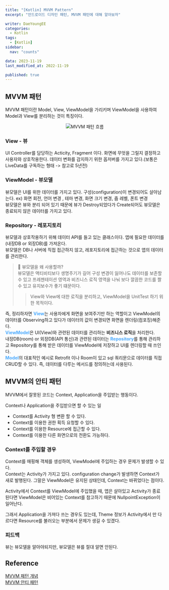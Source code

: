 ```yaml
---
title: "[Kotlin] MVVM Pattern"
excerpt: "안드로이드 디자인 패턴, MVVM 패턴에 대해 알아보자"

writer: DaeYoungEE
categories:
  - Kotlin
tags:
  - [Kotlin]
sidebar:
  nav: "counts"

data: 2023-11-19
last_modified_at: 2022-11-19

published: true
---
```


## MVVM 패턴

MVVM 패턴이란 Model, View, ViewModel을 가리키며 ViewModel을 사용하여 Model과 View를 분리하는 것이 특징이다.

<div align="center">
  <img alt="MVVM 패턴 흐름" src="https://github.com/DaeYoungee/DaeYoungee.github.io/assets/121485300/99e20c1f-bf70-474a-b260-76d5ed70565b">   
</div>

### View - 뷰

UI Controller를 담당하는 Acticity, Fragment 이다.
화면에 무엇을 그릴지 결정하고 사용자와 상호작용한다. 데이터 변화를 감지하기 위한 옵저버를 가지고 있다.(보통은 LiveData를 구독하는 형태 -> 참고로 5년전)

### ViewModel - 뷰모델

뷰모델은 UI를 위한 데이터를 가지고 있다. 구성(configuration)이 변경되어도 살아남는다. ex) 화면 회전, 언어 변경 , 테마 변경, 화면 크기 변경, 줌 레벨, 폰트 변경  
뷰모델은 뷰와 분리 되어 있기 때문에 뷰가 Destroy되었다가 Create되어도 뷰모델은 종료되지 않은 데이터를 가지고 있다.

### Repository - 레포지토리

뷰모델과 상호작용하기 위해 데이터 API를 들고 있는 클래스이다. 앱에 필요한 데이터를(내장DB or 외장DB)를 가져온다.  
뷰모델은 DB나 서버에 직접 접근하지 않고, 레포지토리에 접근하는 것으로 앱의 데이터를 관리한다.

> 📌 뷰모델을 왜 사용할까?  
> 뷰모델은 액티비티보다 생명주기가 길어 구성 변경이 잃어나도 데이터를 보존할 수 있고 프레젠테이션 영역과 비즈니스 로직 영역을 나눠 보다 깔끔한 코드를 짤 수 있고 유지보수가 좋기 떄문이다.
>
> > View와 View에 대한 로직을 분리하고, ViewModel을 UnitTest 하기 위한 목적이다.

즉, 정리하자면 <span style="color:rgb(77,171,254)">**View**</span>는 사용자에게 화면을 보여주기만 하는 역할이고 ViewModel의 데이터를 Observing하고 있다가 데이터의 값이 변경되면 화면을 렌더링(컴포징)해준다.  
<span style="color:rgb(77,171,254)">**ViewModel**</span>은 UI(View)와 관련된 데이터를 관리하는 **비즈니스 로직**을 처리한다.  
내장DB(room) or 외장DB(API 통신)과 관련된 데이터는
<span style="color:rgb(77,171,254)">**Repository**</span>를 통해 관리하고 Repository를 통해 받은 데이터를 ViewModel에 저장하고 UI를 렌더링할 때 쓰인다.  
<span style="color:rgb(77,171,254)">**Model**</span>의 대표적인 예시로 Retrofit 이나 Room이 있고 sql 쿼리문으로 데이터를 직접 CRUD할 수 있다. 즉, 데이터를 다루는 메서드를 정의하는데 사용된다.

## MVVM의 안티 패턴

MVVM에서 잘못된 코드는 Context, Application을 주입받는 행동이다.

Context나 Application을 주입받으면 할 수 있는 일

- Context를 Activity 형 변환 할 수 있다.
- Context를 이용한 권한 획득 요청할 수 있다.
- Context를 이용한 Resource에 접근할 수 있다.
- Context를 이용한 다른 화면으로의 전환도 가능하다.

### Context를 주입할 경우

Context를 매핑해 객체를 생성하여, ViewModel에 주입하는 경우 문제가 발생할 수 있다.  
Context는 Activity가 가지고 있다. configuration change가 발생하면 Context가 새로 발행된다. 그말은 ViewModel은 유지된 상태인데, Context는 바뀌었다는 점이다.

Activity에서 Context를 ViewModel에 주입했을 때, 앱은 살아있고 Activity가 종료된다면 ViewModel은 비어있는 Context를 참고하기 때문에 NullpointException이 일어난다.

그래서 Application을 가져다 쓰는 경우도 있는데, Theme 정보가 Activity에서 만 다르다면 Resource를 불러오는 부분에서 문제가 생길 수 있겠다.

### 피드백

뷰는 뷰모델을 알아야되지만, 뷰모델은 뷰를 절대 알면 안된다.

## Reference

[MVVM 패턴 개념](https://aonee.tistory.com/48)  
[MVVM 안티 패턴](https://thdev.tech/android/2023/01/27/Android-Follow-MVVM-03/)
